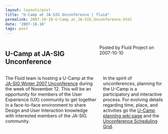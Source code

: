 ```yaml
---
layout: layouts/post
title: "U-Camp at JA-SIG Unconference | fluid"
permalink: 2007-10-10-U-Camp_at_JA-SIG_Unconference.html
date: '2007-10-10'
tags: post
---
```

<section class="row">
   <div class="medium-6 columns">
      <h2 class="fluid-web-emphasized-text">U-Camp at JA-SIG Unconference</h2>
      <p class="fluid-web-news-post-meta">
         Posted by Fluid Project on 2007-10-10
      </p>
   </div>
   <div class="medium-6 columns">
      <p>The Fluid team is hosting a U-Camp at the <a href="http://www.ja-sig.org/news/unconference2007.html">JA-SIG Winter 2007 Unconference</a> during the week of November 12. This will be an opportunity for members of the User Experience (UX) community to get together in a face-to-face environment to share Design and User Interaction knowledge with interested members of the JA-SIG community.</p>
      <p>In the spirit of unconferences, planning for the U-Camp is a participatory and interactive process. For evolving details regarding time, place, and activities go the <a href="http://www.ja-sig.org/wiki/display/JCON/U-Camp+Planning+-+JA-Sig+UnConference">U-Camp planning wiki page</a> and the <a href="http://www.ja-sig.org/wiki/display/JCON/Winter+2007+UnConference+Scheduling+Grid">Unconference Scheduling Grid</a>.</p>
   </div>
</section>
